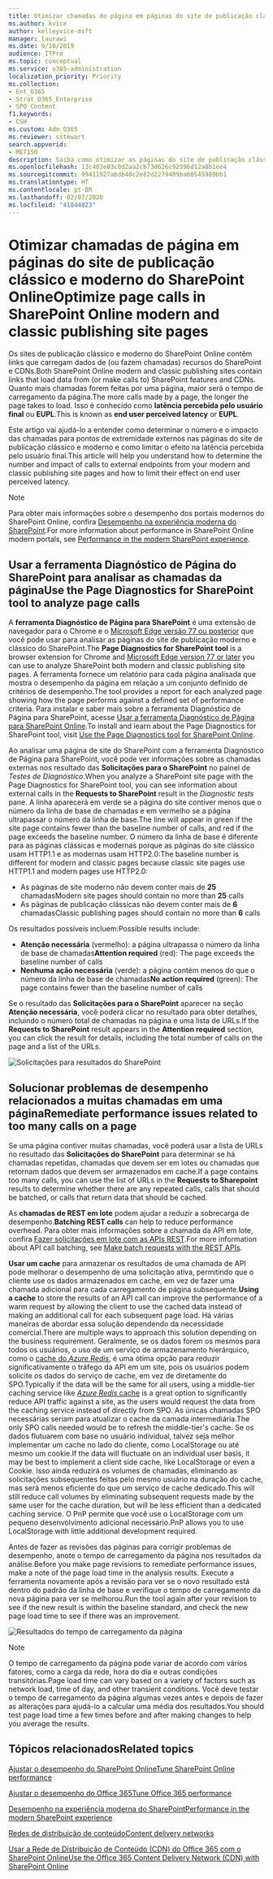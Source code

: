 ```yaml
---
title: Otimizar chamadas de página em páginas do site de publicação clássico e moderno do SharePoint Online
ms.author: kvice
author: kelleyvice-msft
manager: laurawi
ms.date: 9/18/2019
audience: ITPro
ms.topic: conceptual
ms.service: o365-administration
localization_priority: Priority
ms.collection:
- Ent_O365
- Strat_O365_Enterprise
- SPO_Content
f1.keywords:
- CSH
ms.custom: Adm_O365
ms.reviewer: sstewart
search.appverid:
- MET150
description: Saiba como otimizar as páginas do site de publicação clássico e moderno no SharePoint Online, limitando o número de chamadas para pontos de extremidade de serviço do SharePoint Online.
ms.openlocfilehash: 13c403e03c0d2aa2cb73d626c92596d12a8b1ee4
ms.sourcegitcommit: 99411927abdb40c2e82d2279489ba60545989bb1
ms.translationtype: HT
ms.contentlocale: pt-BR
ms.lasthandoff: 02/07/2020
ms.locfileid: "41844823"
---
```

# <a name="optimize-page-calls-in-sharepoint-online-modern-and-classic-publishing-site-pages"></a><span data-ttu-id="d8cd1-103">Otimizar chamadas de página em páginas do site de publicação clássico e moderno do SharePoint Online</span><span class="sxs-lookup"><span data-stu-id="d8cd1-103">Optimize page calls in SharePoint Online modern and classic publishing site pages</span></span>

<span data-ttu-id="d8cd1-104">Os sites de publicação clássico e moderno do SharePoint Online contêm links que carregam dados de (ou fazem chamadas) recursos do SharePoint e CDNs.</span><span class="sxs-lookup"><span data-stu-id="d8cd1-104">Both SharePoint Online modern and classic publishing sites contain links that load data from (or make calls to) SharePoint features and CDNs.</span></span> <span data-ttu-id="d8cd1-105">Quanto mais chamadas forem feitas por uma página, maior será o tempo de carregamento da página.</span><span class="sxs-lookup"><span data-stu-id="d8cd1-105">The more calls made by a page, the longer the page takes to load.</span></span> <span data-ttu-id="d8cd1-106">Isso é conhecido como **latência percebida pelo usuário final** ou **EUPL**.</span><span class="sxs-lookup"><span data-stu-id="d8cd1-106">This is known as **end user perceived latency** or **EUPL**.</span></span>

<span data-ttu-id="d8cd1-107">Este artigo vai ajudá-lo a entender como determinar o número e o impacto das chamadas para pontos de extremidade externos nas páginas do site de publicação clássico e moderno e como limitar o efeito na latência percebida pelo usuário final.</span><span class="sxs-lookup"><span data-stu-id="d8cd1-107">This article will help you understand how to determine the number and impact of calls to external endpoints from your modern and classic publishing site pages and how to limit their effect on end user perceived latency.</span></span>

>[!NOTE]
><span data-ttu-id="d8cd1-108">Para obter mais informações sobre o desempenho dos portais modernos do SharePoint Online, confira [Desempenho na experiência moderna do SharePoint](https://docs.microsoft.com/sharepoint/modern-experience-performance).</span><span class="sxs-lookup"><span data-stu-id="d8cd1-108">For more information about performance in SharePoint Online modern portals, see [Performance in the modern SharePoint experience](https://docs.microsoft.com/sharepoint/modern-experience-performance).</span></span>

## <a name="use-the-page-diagnostics-for-sharepoint-tool-to-analyze-page-calls"></a><span data-ttu-id="d8cd1-109">Usar a ferramenta Diagnóstico de Página do SharePoint para analisar as chamadas da página</span><span class="sxs-lookup"><span data-stu-id="d8cd1-109">Use the Page Diagnostics for SharePoint tool to analyze page calls</span></span>

<span data-ttu-id="d8cd1-110">A **ferramenta Diagnóstico de Página para SharePoint** é uma extensão de navegador para o Chrome e o [Microsoft Edge versão 77 ou posterior](https://www.microsoftedgeinsider.com/download?form=MI13E8&OCID=MI13E8) que você pode usar para analisar as páginas do site de publicação moderno e clássico do SharePoint.</span><span class="sxs-lookup"><span data-stu-id="d8cd1-110">The **Page Diagnostics for SharePoint tool** is a browser extension for Chrome and [Microsoft Edge version 77 or later](https://www.microsoftedgeinsider.com/download?form=MI13E8&OCID=MI13E8) you can use to analyze SharePoint both modern and classic publishing site pages.</span></span> <span data-ttu-id="d8cd1-111">A ferramenta fornece um relatório para cada página analisada que mostra o desempenho da página em relação a um conjunto definido de critérios de desempenho.</span><span class="sxs-lookup"><span data-stu-id="d8cd1-111">The tool provides a report for each analyzed page showing how the page performs against a defined set of performance criteria.</span></span> <span data-ttu-id="d8cd1-112">Para instalar e saber mais sobre a ferramenta Diagnóstico de Página para SharePoint, acesse [Usar a ferramenta Diagnóstico de Página para SharePoint Online](page-diagnostics-for-spo.md).</span><span class="sxs-lookup"><span data-stu-id="d8cd1-112">To install and learn about the Page Diagnostics for SharePoint tool, visit [Use the Page Diagnostics tool for SharePoint Online](page-diagnostics-for-spo.md).</span></span>

<span data-ttu-id="d8cd1-113">Ao analisar uma página de site do SharePoint com a ferramenta Diagnóstico de Página para SharePoint, você pode ver informações sobre as chamadas externas nos resultado das **Solicitações para o SharePoint** no painel de _Testes de Diagnóstico_.</span><span class="sxs-lookup"><span data-stu-id="d8cd1-113">When you analyze a SharePoint site page with the Page Diagnostics for SharePoint tool, you can see information about external calls in the **Requests to SharePoint** result in the _Diagnostic tests_ pane.</span></span> <span data-ttu-id="d8cd1-114">A linha aparecerá em verde se a página do site contiver menos que o número da linha de base de chamadas e em vermelho se a página ultrapassar o número da linha de base.</span><span class="sxs-lookup"><span data-stu-id="d8cd1-114">The line will appear in green if the site page contains fewer than the baseline number of calls, and red if the page exceeds the baseline number.</span></span> <span data-ttu-id="d8cd1-115">O número da linha de base é diferente para as páginas clássicas e modernas porque as páginas do site clássico usam HTTP1.1 e as modernas usam HTTP2.0:</span><span class="sxs-lookup"><span data-stu-id="d8cd1-115">The baseline number is different for modern and classic pages because classic site pages use HTTP1.1 and modern pages use HTTP2.0:</span></span>

- <span data-ttu-id="d8cd1-116">As páginas de site moderno não devem conter mais de **25** chamadas</span><span class="sxs-lookup"><span data-stu-id="d8cd1-116">Modern site pages should contain no more than **25** calls</span></span>
- <span data-ttu-id="d8cd1-117">As páginas de publicação clássicas não devem conter mais de **6** chamadas</span><span class="sxs-lookup"><span data-stu-id="d8cd1-117">Classic publishing pages should contain no more than **6** calls</span></span>

<span data-ttu-id="d8cd1-118">Os resultados possíveis incluem:</span><span class="sxs-lookup"><span data-stu-id="d8cd1-118">Possible results include:</span></span>

- <span data-ttu-id="d8cd1-119">**Atenção necessária** (vermelho): a página ultrapassa o número da linha de base de chamadas</span><span class="sxs-lookup"><span data-stu-id="d8cd1-119">**Attention required** (red): The page exceeds the baseline number of calls</span></span>
- <span data-ttu-id="d8cd1-120">**Nenhuma ação necessária** (verde): a página contém menos do que o número da linha de base de chamadas</span><span class="sxs-lookup"><span data-stu-id="d8cd1-120">**No action required** (green): The page contains fewer than the baseline number of calls</span></span>

<span data-ttu-id="d8cd1-121">Se o resultado das **Solicitações para o SharePoint** aparecer na seção **Atenção necessária**, você poderá clicar no resultado para obter detalhes, incluindo o número total de chamadas na página e uma lista de URLs.</span><span class="sxs-lookup"><span data-stu-id="d8cd1-121">If the **Requests to SharePoint** result appears in the **Attention required** section, you can click the result for details, including the total number of calls on the page and a list of the URLs.</span></span>

![Solicitações para resultados do SharePoint](media/modern-portal-optimization/pagediag-requests.png)

## <a name="remediate-performance-issues-related-to-too-many-calls-on-a-page"></a><span data-ttu-id="d8cd1-123">Solucionar problemas de desempenho relacionados a muitas chamadas em uma página</span><span class="sxs-lookup"><span data-stu-id="d8cd1-123">Remediate performance issues related to too many calls on a page</span></span>

<span data-ttu-id="d8cd1-124">Se uma página contiver muitas chamadas, você poderá usar a lista de URLs no resultado das **Solicitações do SharePoint** para determinar se há chamadas repetidas, chamadas que devem ser em lotes ou chamadas que retornam dados que devem ser armazenados em cache.</span><span class="sxs-lookup"><span data-stu-id="d8cd1-124">If a page contains too many calls, you can use the list of URLs in the **Requests to Sharepoint** results to determine whether there are any repeated calls, calls that should be batched, or calls that return data that should be cached.</span></span>

<span data-ttu-id="d8cd1-125">As **chamadas de REST em lote** podem ajudar a reduzir a sobrecarga de desempenho.</span><span class="sxs-lookup"><span data-stu-id="d8cd1-125">**Batching REST calls** can help to reduce performance overhead.</span></span> <span data-ttu-id="d8cd1-126">Para obter mais informações sobre a chamada da API em lote, confira [Fazer solicitações em lote com as APIs REST](https://docs.microsoft.com/sharepoint/dev/sp-add-ins/make-batch-requests-with-the-rest-apis).</span><span class="sxs-lookup"><span data-stu-id="d8cd1-126">For more information about API call batching, see [Make batch requests with the REST APIs](https://docs.microsoft.com/sharepoint/dev/sp-add-ins/make-batch-requests-with-the-rest-apis).</span></span>

<span data-ttu-id="d8cd1-127">**Usar um cache** para armazenar os resultados de uma chamada de API pode melhorar o desempenho de uma solicitação ativa, permitindo que o cliente use os dados armazenados em cache, em vez de fazer uma chamada adicional para cada carregamento de página subsequente.</span><span class="sxs-lookup"><span data-stu-id="d8cd1-127">**Using a cache** to store the results of an API call can improve the performance of a warm request by allowing the client to use the cached data instead of making an additional call for each subsequent page load.</span></span> <span data-ttu-id="d8cd1-128">Há várias maneiras de abordar essa solução dependendo da necessidade comercial.</span><span class="sxs-lookup"><span data-stu-id="d8cd1-128">There are multiple ways to approach this solution depending on the business requirement.</span></span> <span data-ttu-id="d8cd1-129">Geralmente, se os dados forem os mesmos para todos os usuários, o uso de um serviço de armazenamento hierárquico, como o [cache do _Azure Redis_](https://azure.microsoft.com/services/cache/), é uma ótima opção para reduzir significativamente o tráfego da API em um site, pois os usuários podem solicite os dados do serviço de cache, em vez de diretamente do SPO.</span><span class="sxs-lookup"><span data-stu-id="d8cd1-129">Typically if the data will be the same for all users, using a middle-tier caching service like [_Azure Redis_ cache](https://azure.microsoft.com/services/cache/) is a great option to significantly reduce API traffic against a site, as the users would request the data from the caching service instead of directly from SPO.</span></span> <span data-ttu-id="d8cd1-130">As únicas chamadas SPO necessárias seriam para atualizar o cache da camada intermediária.</span><span class="sxs-lookup"><span data-stu-id="d8cd1-130">The only SPO calls needed would be to refresh the middle-tier's cache.</span></span> <span data-ttu-id="d8cd1-131">Se os dados flutuarem com base no usuário individual, talvez seja melhor implementar um cache no lado do cliente, como LocalStorage ou até mesmo um cookie.</span><span class="sxs-lookup"><span data-stu-id="d8cd1-131">If the data will fluctuate on an individual user basis, it may be best to implement a client side cache, like LocalStorage or even a Cookie.</span></span> <span data-ttu-id="d8cd1-132">Isso ainda reduzirá os volumes de chamadas, eliminando as solicitações subsequentes feitas pelo mesmo usuário na duração do cache, mas será menos eficiente do que um serviço de cache dedicado.</span><span class="sxs-lookup"><span data-stu-id="d8cd1-132">This will still reduce call volumes by eliminating subsequent requests made by the same user for the cache duration, but will be less efficient than a dedicated caching service.</span></span> <span data-ttu-id="d8cd1-133">O PnP permite que você use o LocalStorage com um pequeno desenvolvimento adicional necessário.</span><span class="sxs-lookup"><span data-stu-id="d8cd1-133">PnP allows you to use LocalStorage with little additional development required.</span></span>

<span data-ttu-id="d8cd1-134">Antes de fazer as revisões das páginas para corrigir problemas de desempenho, anote o tempo de carregamento da página nos resultados da análise.</span><span class="sxs-lookup"><span data-stu-id="d8cd1-134">Before you make page revisions to remediate performance issues, make a note of the page load time in the analysis results.</span></span> <span data-ttu-id="d8cd1-135">Execute a ferramenta novamente após a revisão para ver se o novo resultado está dentro do padrão da linha de base e verifique o tempo de carregamento da nova página para ver se melhorou.</span><span class="sxs-lookup"><span data-stu-id="d8cd1-135">Run the tool again after your revision to see if the new result is within the baseline standard, and check the new page load time to see if there was an improvement.</span></span>

![Resultados do tempo de carregamento da página](media/modern-portal-optimization/pagediag-page-load-time.png)

>[!NOTE]
><span data-ttu-id="d8cd1-137">O tempo de carregamento da página pode variar de acordo com vários fatores, como a carga da rede, hora do dia e outras condições transitórias.</span><span class="sxs-lookup"><span data-stu-id="d8cd1-137">Page load time can vary based on a variety of factors such as network load, time of day, and other transient conditions.</span></span> <span data-ttu-id="d8cd1-138">Você deve testar o tempo de carregamento da página algumas vezes antes e depois de fazer as alterações para ajudá-lo a calcular uma média dos resultados.</span><span class="sxs-lookup"><span data-stu-id="d8cd1-138">You should test page load time a few times before and after making changes to help you average the results.</span></span>

## <a name="related-topics"></a><span data-ttu-id="d8cd1-139">Tópicos relacionados</span><span class="sxs-lookup"><span data-stu-id="d8cd1-139">Related topics</span></span>

[<span data-ttu-id="d8cd1-140">Ajustar o desempenho do SharePoint Online</span><span class="sxs-lookup"><span data-stu-id="d8cd1-140">Tune SharePoint Online performance</span></span>](tune-sharepoint-online-performance.md)

[<span data-ttu-id="d8cd1-141">Ajustar o desempenho do Office 365</span><span class="sxs-lookup"><span data-stu-id="d8cd1-141">Tune Office 365 performance</span></span>](tune-office-365-performance.md)

[<span data-ttu-id="d8cd1-142">Desempenho na experiência moderna do SharePoint</span><span class="sxs-lookup"><span data-stu-id="d8cd1-142">Performance in the modern SharePoint experience</span></span>](https://docs.microsoft.com/sharepoint/modern-experience-performance)

[<span data-ttu-id="d8cd1-143">Redes de distribuição de conteúdo</span><span class="sxs-lookup"><span data-stu-id="d8cd1-143">Content delivery networks</span></span>](content-delivery-networks.md)

[<span data-ttu-id="d8cd1-144">Usar a Rede de Distribuição de Conteúdo (CDN) do Office 365 com o SharePoint Online</span><span class="sxs-lookup"><span data-stu-id="d8cd1-144">Use the Office 365 Content Delivery Network (CDN) with SharePoint Online</span></span>](use-office-365-cdn-with-spo.md)
